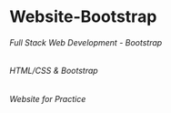 # Website-Bootstrap
###### Full Stack Web Development - Bootstrap <br>
###### HTML/CSS & Bootstrap<br>
###### Website for Practice
